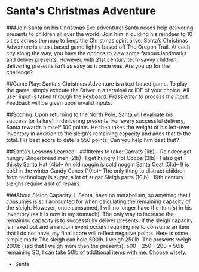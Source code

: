 # Santa's Christmas Adventure

###Join Santa on his Christmas Eve adventure!
Santa needs help delivering presents to children all over the world. Join him in guiding his reindeer to 10 cities across the map to keep the Christmas spirit alive. Santa’s Christmas Adventure is a text based game lightly based off The Oregon Trail. At each city along the way, you have the options to view some famous landmarks and deliver presents. However, with 21st century tech-savvy children, delivering presents isn’t as easy as it once was. Are you up for the challenge? 

##Game Play: 
Santa's Christmas Adventure is a text based game. To play the game, simply execute the Driver in a terminal or IDE of your choice. All user input is taken through the keyboard. *Press enter to process the input*. Feedback will be given upon invalid inputs. 

##Scoring: 
Upon returning to the North Pole, Santa will evaluate his success (or failure) in delivering presents. For every successful delivery, Santa rewards himself 100 points. He then takes the weight of his left-over inventory in addition to the sleigh’s remaining capacity and adds that to the total. His best score to date is 550 points. Can you help him beat that?

##Santa’s Lessons Learned - 
###Items to take: 
Carrots (1lb) – Reindeer get hungry
Gingerbread men (2lb)– I get hungry
Hot Cocoa (3lb)– I also get thirsty 
Santa Hat (4lb)– An old noggin is cold noggin
Santa Coat (5lb)– It is cold in the winter
Candy Canes (10lb)– The only thing to distract children from technology is sugar, a lot of sugar
Sleigh parts (10lb)– 19th century sleighs require a lot of repairs

###About Sleigh Capacity:
I, Santa, have no metabolism, so anything that I consumes is still accounted for when calculating the remaining capacity of the sleigh. However, once consumed, I will no longer have the item(s) in his inventory (as it is now in my stomach). The only way to increase the remaining capacity is to successfully deliver presents. If the sleigh capacity is maxed out and a random event occurs requiring me to consume an item that I do not have, my final score will reflect negative points. 
Here is some simple math: 
The sleigh can hold 500lb. 
I weigh 250lb. 
The presents weigh 200lb (sad that I weigh more than the presents). 
500 – 250 – 200 = 50lb remaining
SO, I can take 50lb of additional items with me. Choose wisely. 

- Santa
